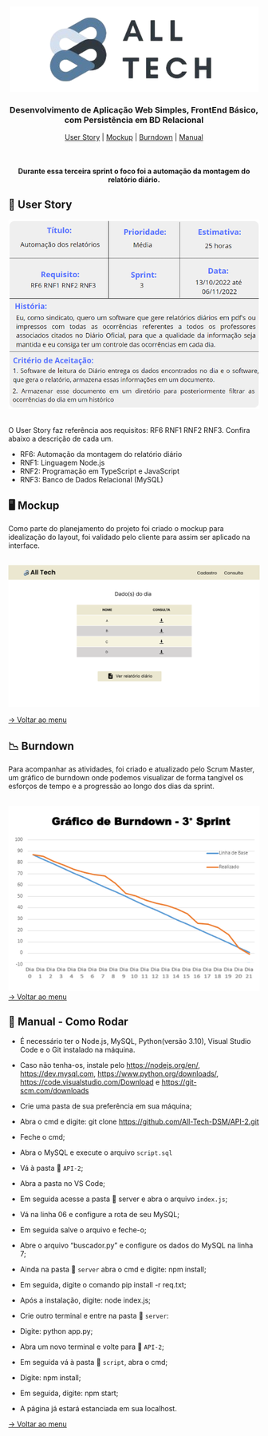<div align="center" id="menu">
<img src="img/logo_transparent.png"/></div>
<h3 align="center"> Desenvolvimento de Aplicação Web Simples, FrontEnd Básico, com Persistência em BD Relacional </h3>

<p align="center"> 
    <a href="#userstory">User Story</a> | 
    <a href="#mockup">Mockup</a> |
    <a href="#burndown">Burndown</a> |
    <a href="#manual">Manual</a>

</p>

<br>

<h4 align="center"> Durante essa terceira sprint o foco foi a automação da montagem do relatório diário. </h4>

<span id="userstory">  

## :dart: User Story 

<div align="center"> 
<img src="img/us_sprint3.png" width="700"/>
</div>
<br>

O User Story faz referência aos requisitos: RF6 RNF1 RNF2 RNF3. 
Confira abaixo a descrição de cada um.

* RF6: Automação da montagem do relatório diário
* RNF1: Linguagem Node.js
* RNF2:	Programação em TypeScript e JavaScript
* RNF3:	Banco de Dados Relacional (MySQL)

<span id="mockup"> 

## :desktop_computer: Mockup

Como parte do planejamento do projeto foi criado o mockup para idealização do layout, foi validado pelo cliente para assim ser aplicado na interface.

<br>
<div align="center ">
<img src="img/mockup_s3.png" width="700"/>
</div>

<a href="#menu"> -> Voltar ao menu</a>

<span id="burndown">

## :chart_with_downwards_trend: Burndown

Para acompanhar as atividades, foi criado e atualizado pelo Scrum Master, um gráfico de burndown onde podemos visualizar de forma tangivel os esforços de tempo e a progressão ao longo dos dias da sprint.

<br>
<div align="center"> 
<img src="img/burndown_s3.png" width="700"/>
</div>
<a href="#menu"> -> Voltar ao menu</a>
<br>

<span id="manual">

 ## :scroll: Manual - Como Rodar

* É necessário ter o Node.js, MySQL, Python(versão 3.10),  Visual Studio Code e o Git instalado na máquina.

* Caso não tenha-os, instale pelo https://nodejs.org/en/, https://dev.mysql.com, https://www.python.org/downloads/, https://code.visualstudio.com/Download e https://git-scm.com/downloads

* Crie uma pasta de sua preferência em sua máquina;

* Abra o cmd e digite: git clone https://github.com/All-Tech-DSM/API-2.git

* Feche o cmd;

* Abra o MySQL e execute o arquivo `script.sql` 

* Vá à pasta 📂 `API-2`;

* Abra a pasta no VS Code;

* Em seguida acesse a pasta 📂 server e abra o arquivo `index.js`;

* Vá na linha 06 e configure a rota de seu MySQL;

* Em seguida salve o arquivo e feche-o;

* Abre o arquivo “buscador.py” e configure os dados do MySQL na linha 7;

* Ainda na pasta 📂 `server` abra o cmd e digite: npm install;

* Em seguida, digite o comando pip install -r req.txt;

* Após a instalação, digite: node index.js;

* Crie outro terminal e entre na pasta 📂 `server`:

* Digite: python app.py;

* Abra um novo terminal e volte para 📂 `API-2`;

* Em seguida vá à pasta 📂 `script`, abra o cmd;

* Digite: npm install;

* Em seguida, digite: npm start;

* A página já estará estanciada em sua localhost.
  

<a href="#menu"> -> Voltar ao menu</a>
